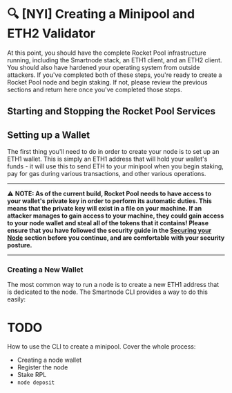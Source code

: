 # :mag: [NYI] Creating a Minipool and ETH2 Validator

At this point, you should have the complete Rocket Pool infrastructure running, including the Smartnode stack, an ETH1 client, and an ETH2 client.
You should also have hardened your operating system from outside attackers.
If you've completed both of these steps, you're ready to create a Rocket Pool node and begin staking.
If not, please review the previous sections and return here once you've completed those steps.


## Starting and Stopping the Rocket Pool Services




## Setting up a Wallet

The first thing you'll need to do in order to create your node is to set up an ETH1 wallet.
This is simply an ETH1 address that will hold your wallet's funds - it will use this to send ETH to your minipool when you begin staking, pay for gas during various transactions, and other various operations.

---
:warning: **NOTE: As of the current build, Rocket Pool needs to have access to your wallet's private key in order to perform its automatic duties.
This means that the private key will exist in a file on your machine.
If an attacker manages to gain access to your machine, they could gain access to your node wallet and steal all of the tokens that it contains!
Please ensure that you have followed the security guide in the [Securing your Node](./securing-your-node) section before you continue, and are comfortable with your security posture.**

---


### Creating a New Wallet

The most common way to run a node is to create a new ETH1 address that is dedicated to the node.
The Smartnode CLI provides a way to do this easily:




# TODO

How to use the CLI to create a minipool.
Cover the whole process:
- Creating a node wallet 
- Register the node
- Stake RPL
- `node deposit`